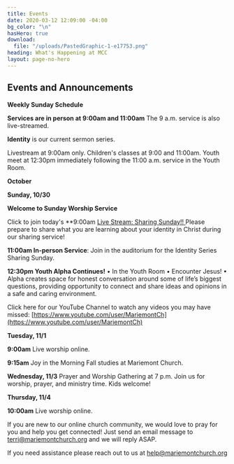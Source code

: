 ```yaml
---
title: Events
date: 2020-03-12 12:09:00 -04:00
bg_color: "\n"
hasHero: true
download:
  file: "/uploads/PastedGraphic-1-e17753.png"
heading: What's Happening at MCC
layout: page-no-hero
---
```


## Events and Announcements

**Weekly Sunday Schedule**

**Services are in person at 9:00am and 11:00am** The 9 a.m. service is also live-streamed.

**Identity** is our current sermon series.

Livestream at 9:00am only. Children's classes at 9:00 and 11:00am. Youth meet at 12:30pm immediately following the 11:00 a.m. service in the Youth Room.

**October**

**Sunday, 10/30** 

**Welcome to Sunday Worship Service** 

Click to join today's **9:00am [Live Stream: Sharing Sunday!! ](https://youtu.be/-E9LD3VzEq0)Please prepare to share what you are learning about your identity in Christ during our sharing service!


**11:00am In-person Service**: Join in the auditorium for the  Identity Series Sharing Sunday.

**12:30pm Youth Alpha Continues!**
• In the Youth Room
• Encounter Jesus!
• Alpha creates space for honest conversation around some of life’s biggest questions, providing opportunity to connect and share ideas and opinions in a safe and caring environment.

Click here for our YouTube Channel to watch any videos you may have missed:
[https://www.youtube.com/user/MariemontCh](https://www.youtube.com/user/MariemontCh)

**Tuesday, 11/1**

**9:00am** Live worship online.

**9:15am** Joy in the Morning Fall studies at Mariemont Church.

**Wednesday, 11/3** Prayer and Worship Gathering at 7 p.m.
Join us for worship, prayer, and ministry time. Kids welcome!

**Thursday, 11/4** 

**10:00am** Live worship online.

If you are new to our online church community, we would love to pray for you and help you get connected! Just send an email message to [terri@mariemontchurch.org](http://terri@mariemontchurch.org) and we will reply ASAP.

If you need assistance please reach out to us at [help@mariemontchurch.org](http://help@mariemontchurch.org)